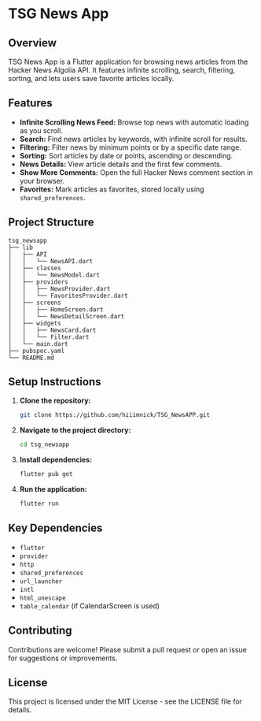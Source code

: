 # TSG News App

## Overview
TSG News App is a Flutter application for browsing news articles from the Hacker News Algolia API. It features infinite scrolling, search, filtering, sorting, and lets users save favorite articles locally.

## Features
- **Infinite Scrolling News Feed:** Browse top news with automatic loading as you scroll.
- **Search:** Find news articles by keywords, with infinite scroll for results.
- **Filtering:** Filter news by minimum points or by a specific date range.
- **Sorting:** Sort articles by date or points, ascending or descending.
- **News Details:** View article details and the first few comments.
- **Show More Comments:** Open the full Hacker News comment section in your browser.
- **Favorites:** Mark articles as favorites, stored locally using `shared_preferences`.

## Project Structure
```
tsg_newsapp
├── lib
│   ├── API
│   │   └── NewsAPI.dart
│   ├── classes
│   │   └── NewsModel.dart
│   ├── providers
│   │   ├── NewsProvider.dart
│   │   └── FavoritesProvider.dart
│   ├── screens
│   │   ├── HomeScreen.dart
│   │   └── NewsDetailScreen.dart
│   ├── widgets
│   │   ├── NewsCard.dart
│   │   └── Filter.dart
│   └── main.dart
├── pubspec.yaml
└── README.md
```

## Setup Instructions
1. **Clone the repository:**
    ```bash
    git clone https://github.com/hiiimnick/TSG_NewsAPP.git
    ```
2. **Navigate to the project directory:**
    ```bash
    cd tsg_newsapp
    ```
3. **Install dependencies:**
    ```bash
    flutter pub get
    ```
4. **Run the application:**
    ```bash
    flutter run
    ```

## Key Dependencies
- `flutter`
- `provider`
- `http`
- `shared_preferences`
- `url_launcher`
- `intl`
- `html_unescape`
- `table_calendar` (if CalendarScreen is used)

## Contributing
Contributions are welcome! Please submit a pull request or open an issue for suggestions or improvements.

## License
This project is licensed under the MIT License - see the LICENSE file for details.